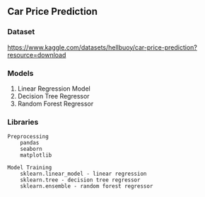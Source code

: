 ## Car Price Prediction

### Dataset
https://www.kaggle.com/datasets/hellbuoy/car-price-prediction?resource=download

### Models 
1. Linear Regression Model
2. Decision Tree Regressor
3. Random Forest Regressor
### Libraries 
    Preprocessing
        pandas
        seaborn 
        matplotlib

    Model Training
        sklearn.linear_model - linear regression
        sklearn.tree - decision tree regressor
        sklearn.ensemble - random forest regressor

